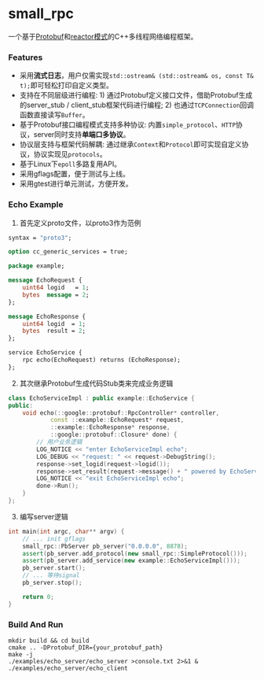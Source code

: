 # small_rpc
一个基于[Protobuf](https://developers.google.com/protocol-buffers)和[reactor模式](https://www.dre.vanderbilt.edu/~schmidt/PDF/reactor-siemens.pdf)的C++多线程网络编程框架。

### Features
* 采用**流式日志**，用户仅需实现`std::ostream& (std::ostream& os, const T& t);`即可轻松打印自定义类型。
* 支持在不同层级进行编程: 1) 通过Protobuf定义接口文件，借助Protobuf生成的server_stub / client_stub框架代码进行编程; 2) 也通过`TCPConnection`回调函数直接读写`Buffer`。
* 基于Protobuf接口编程模式支持多种协议: 内置`simple_protocol`、`HTTP`协议，server同时支持**单端口多协议**。
* 协议层支持与框架代码解耦: 通过继承`Context`和`Protocol`即可实现自定义协议，协议实现见`protocols`。
* 基于Linux下`epoll`多路复用API。
* 采用gflags配置，便于测试与上线。
* 采用gtest进行单元测试，方便开发。

### Echo Example
1. 首先定义proto文件，以proto3作为范例
``` protobuf
syntax = "proto3";

option cc_generic_services = true;

package example;

message EchoRequest {
    uint64 logid   = 1;
    bytes  message = 2;
};

message EchoResponse {
    uint64 logid  = 1;
    bytes  result = 2;
};

service EchoService {
    rpc echo(EchoRequest) returns (EchoResponse);
};

```
2. 其次继承Protobuf生成代码Stub类来完成业务逻辑
``` C++
class EchoServiceImpl : public example::EchoService {
public:
    void echo(::google::protobuf::RpcController* controller,
            const ::example::EchoRequest* request,
            ::example::EchoResponse* response,
            ::google::protobuf::Closure* done) {
        // 用户业务逻辑
        LOG_NOTICE << "enter EchoServiceImpl echo";
        LOG_DEBUG << "request: " << request->DebugString();
        response->set_logid(request->logid());
        response->set_result(request->message() + " powered by EchoService");
        LOG_NOTICE << "exit EchoServiceImpl echo";
        done->Run();
    }
};
```
3. 编写server逻辑
``` C++
int main(int argc, char** argv) {
    // ... init gflags
    small_rpc::PbServer pb_server("0.0.0.0", 8878);
    assert(pb_server.add_protocol(new small_rpc::SimpleProtocol()));
    assert(pb_server.add_service(new example::EchoServiceImpl()));
    pb_server.start();
    // ... 等待signal
    pb_server.stop();

    return 0;
}
```

### Build And Run
```
mkdir build && cd build
cmake .. -DProtobuf_DIR={your_protobuf_path}
make -j
./examples/echo_server/echo_server >console.txt 2>&1 &
./examples/echo_server/echo_client
```
